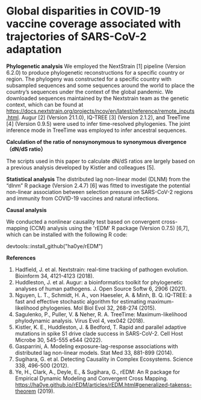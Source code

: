 # Global disparities in COVID-19 vaccine coverage associated with trajectories of SARS-CoV-2 adaptation

**Phylogenetic analysis**
We employed the NextStrain [1] pipeline (Version 6.2.0) to produce phylogenetic reconstructions for a specific country or region. The phylogeny was constructed for a specific country with subsampled sequences and some sequences around the world to place the country’s sequences under the context of the global pandemic. We downloaded sequences maintained by the Nextstrain team as the genetic context, which can be found at https://docs.nextstrain.org/projects/ncov/en/latest/reference/remote_inputs.html. Augur [2] (Version 21.1.0), IQ-TREE [3] (Version 2.1.2), and TreeTime [4] (Version 0.9.5) were used to infer time-resolved phylogenies. The joint inference mode in TreeTime was employed to infer ancestral sequences.

**Calculation of the ratio of nonsynonymous to synonymous divergence （dN/dS ratio）**

The scripts used in this paper to calculate dN/dS ratios are largely based on a previous analysis developed by Kistler and colleagues [5].

**Statistical analysis**
The distributed lag non-linear model (DLNM) from the “dlnm” R package (Version 2.4.7) [6] was fitted to investigate the potential non-linear association between selection pressure on SARS-CoV-2 regions and immunity from COVID-19 vaccines and natural infections.

**Causal analysis**

We conducted a nonlinear causality test based on convergent cross-mapping (CCM) analysis using the 'rEDM' R package (Version 0.7.5) [6,7], which can be installed with the following R code: 

devtools::install_github("ha0ye/rEDM")


**References**
1.	Hadfield, J. et al. Nextstrain: real-time tracking of pathogen evolution. Bioinform 34, 4121-4123 (2018).
2.	Huddleston, J. et al. Augur: a bioinformatics toolkit for phylogenetic analyses of human pathogens. J. Open Source Softw 6, 2906 (2021).
3.	Nguyen, L. T., Schmidt, H. A., von Haeseler, A. & Minh, B. Q. IQ-TREE: a fast and effective stochastic algorithm for estimating maximum-likelihood phylogenies. Mol Biol Evol 32, 268-274 (2015).
4.	Sagulenko, P., Puller, V. & Neher, R. A. TreeTime: Maximum-likelihood phylodynamic analysis. Virus Evol 4, vex042 (2018).
5.  Kistler, K. E., Huddleston, J. & Bedford, T. Rapid and parallel adaptive mutations in spike S1 drive clade success in SARS-CoV-2. Cell Host Microbe 30, 545-555 e544 (2022).
6.	Gasparrini, A. Modeling exposure-lag-response associations with distributed lag non-linear models. Stat Med 33, 881-899 (2014).
7. Sugihara, G. et al. Detecting Causality in Complex Ecosystems. Science 338, 496-500 (2012).
8. Ye, H., Clark, A., Deyle, E., & Sugihara, G., rEDM: An R package for Empirical Dynamic Modeling and Convergent Cross Mapping. https://ha0ye.github.io/rEDM/articles/rEDM.html#generalized-takenss-theorem (2019). 
